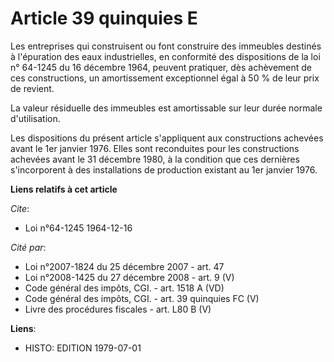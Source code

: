 # Article 39 quinquies E

Les entreprises qui construisent ou font construire des immeubles destinés à l'épuration des eaux industrielles, en
conformité des dispositions de la loi n° 64-1245 du 16 décembre 1964, peuvent pratiquer, dès achèvement de ces constructions,
un amortissement exceptionnel égal à 50 % de leur prix de revient.

La valeur résiduelle des immeubles est amortissable sur leur durée normale d'utilisation.

Les dispositions du présent article s'appliquent aux constructions achevées avant le 1er janvier 1976. Elles sont reconduites
pour les constructions achevées avant le 31 décembre 1980, à la condition que ces dernières s'incorporent à des installations
de production existant au 1er janvier 1976.

**Liens relatifs à cet article**

_Cite_:

  - Loi n°64-1245 1964-12-16

_Cité par_:

  - Loi n°2007-1824 du 25 décembre 2007 - art. 47
  - Loi n°2008-1425 du 27 décembre 2008 - art. 9 (V)
  - Code général des impôts, CGI. - art. 1518 A (VD)
  - Code général des impôts, CGI. - art. 39 quinquies FC (V)
  - Livre des procédures fiscales - art. L80 B (V)

**Liens**:

  - HISTO: EDITION 1979-07-01
